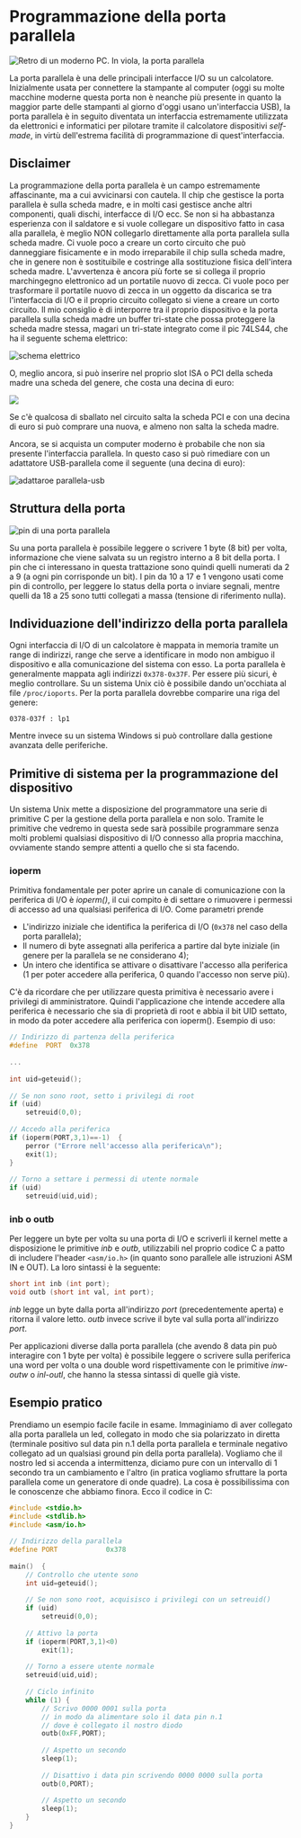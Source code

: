 # Programmazione della porta parallela

![Retro di un moderno PC. In viola, la porta
parallela](../immagini/parallela_2.jpg)

La porta parallela è una delle principali interfacce I/O su un calcolatore.
Inizialmente usata per connettere la stampante al computer (oggi su molte
macchine moderne questa porta non è neanche più presente in quanto la maggior
parte delle stampanti al giorno d'oggi usano un'interfaccia USB), la porta
parallela è in seguito diventata un interfaccia estremamente utilizzata da
elettronici e informatici per pilotare tramite il calcolatore dispositivi
_self-made_, in virtù dell'estrema facilità di programmazione di
quest'interfaccia.

## Disclaimer

La programmazione della porta parallela è un campo estremamente affascinante, ma
a cui avvicinarsi con cautela. Il chip che gestisce la porta parallela è sulla
scheda madre, e in molti casi gestisce anche altri componenti, quali dischi,
interfacce di I/O ecc. Se non si ha abbastanza esperienza con il saldatore e si
vuole collegare un dispositivo fatto in casa alla parallela, è meglio NON
collegarlo direttamente alla porta parallela sulla scheda madre. Ci vuole poco a
creare un corto circuito che può danneggiare fisicamente e in modo irreparabile
il chip sulla scheda madre, che in genere non è sostituibile e costringe alla
sostituzione fisica dell'intera scheda madre. L'avvertenza è ancora più forte se
si collega il proprio marchingegno elettronico ad un portatile nuovo di zecca.
Ci vuole poco per trasformare il portatile nuovo di zecca in un oggetto da
discarica se tra l'interfaccia di I/O e il proprio circuito collegato si viene a
creare un corto circuito. Il mio consiglio è di interporre tra il proprio
dispositivo e la porta parallela sulla scheda madre un buffer tri-state che
possa proteggere la scheda madre stessa, magari un tri-state integrato come il
pic 74LS44, che ha il seguente schema elettrico:

![schema elettrico](../immagini/parallela.gif)

O, meglio ancora, si può inserire nel proprio slot ISA o PCI della scheda madre
una scheda del genere, che costa una decina di euro:

![](../immagini/parallela_pci.jpg)

Se c'è qualcosa di sballato nel circuito salta la scheda PCI e con una decina di
euro si può comprare una nuova, e almeno non salta la scheda madre.

Ancora, se si acquista un computer moderno è probabile che non sia presente
l'interfaccia parallela. In questo caso si può rimediare con un adattatore
USB-parallela come il seguente (una decina di euro):

![adattaroe parallela-usb](../immagini/usb_parallela.jpg)

## Struttura della porta

![pin di una porta parallela](../immagini/pin.gif)

Su una porta parallela è possibile leggere o scrivere 1 byte (8 bit) per volta,
informazione che viene salvata su un registro interno a 8 bit della porta. I pin
che ci interessano in questa trattazione sono quindi quelli numerati da 2 a 9 (a
ogni pin corrisponde un bit). I pin da 10 a 17 e 1 vengono usati come pin di
controllo, per leggere lo status della porta o inviare segnali, mentre quelli da
18 a 25 sono tutti collegati a massa (tensione di riferimento nulla).

## Individuazione dell'indirizzo della porta parallela

Ogni interfaccia di I/O di un calcolatore è mappata in memoria tramite un range
di indirizzi, range che serve a identificare in modo non ambiguo il dispositivo
e alla comunicazione del sistema con esso. La porta parallela è generalmente
mappata agli indirizzi `0x378-0x37F`. Per essere più sicuri, è meglio
controllare.  Su un sistema Unix ciò è possibile dando un'occhiata al file
`/proc/ioports`. Per la porta parallela dovrebbe comparire una riga del genere:

    0378-037f : lp1

Mentre invece su un sistema Windows si può controllare dalla gestione avanzata
delle periferiche.

## Primitive di sistema per la programmazione del dispositivo

Un sistema Unix mette a disposizione del programmatore una serie di primitive C
per la gestione della porta parallela e non solo. Tramite le primitive che
vedremo in questa sede sarà possibile programmare senza molti problemi qualsiasi
dispositivo di I/O connesso alla propria macchina, ovviamente stando sempre
attenti a quello che si sta facendo.

### ioperm

Primitiva fondamentale per poter aprire un canale di comunicazione con la
periferica di I/O è _ioperm()_, il cui compito è di settare o rimuovere i
permessi di accesso ad una qualsiasi periferica di I/O. Come parametri prende

* L'indirizzo iniziale che identifica la periferica di I/O (`0x378` nel caso
  della porta parallela);
* Il numero di byte assegnati alla periferica a partire dal byte iniziale (in
  genere per la parallela se ne considerano 4);
* Un intero che identifica se attivare o disattivare l'accesso alla periferica
  (1 per poter accedere alla periferica, 0 quando l'accesso non serve più).

C'è da ricordare che per utilizzare questa primitiva è necessario avere i
privilegi di amministratore. Quindi l'applicazione che intende accedere alla
periferica è necessario che sia di proprietà di root e abbia il bit UID settato,
in modo da poter accedere alla periferica con ioperm(). Esempio di uso:

```c
// Indirizzo di partenza della periferica
#define  PORT  0x378
 
...
 
int uid=geteuid();
 
// Se non sono root, setto i privilegi di root
if (uid)
    setreuid(0,0);
     
// Accedo alla periferica
if (ioperm(PORT,3,1)==-1)  {
    perror ("Errore nell'accesso alla periferica\n");
    exit(1);
}
 
// Torno a settare i permessi di utente normale
if (uid)
    setreuid(uid,uid);
```

### inb o outb

Per leggere un byte per volta su una porta di I/O e scriverli il kernel mette a
disposizione le primitive _inb_ e _outb_, utilizzabili nel proprio codice C a
patto di includere l'header `<asm/io.h>` (in quanto sono parallele alle
istruzioni ASM IN e OUT). La loro sintassi è la seguente:

```c
short int inb (int port);
void outb (short int val, int port);
```

_inb_ legge un byte dalla porta all'indirizzo _port_ (precedentemente aperta) e
ritorna il valore letto. _outb_ invece scrive il byte val sulla porta
all'indirizzo _port_.

Per applicazioni diverse dalla porta parallela (che avendo 8 data pin può
interagire con 1 byte per volta) è possibile leggere o scrivere sulla periferica
una word per volta o una double word rispettivamente con le primitive _inw-outw_
o _inl-outl_, che hanno la stessa sintassi di quelle già viste.

## Esempio pratico

Prendiamo un esempio facile facile in esame. Immaginiamo di aver collegato alla
porta parallela un led, collegato in modo che sia polarizzato in diretta
(terminale positivo sul data pin n.1 della porta parallela e terminale negativo
collegato ad un qualsiasi ground pin della porta parallela). Vogliamo che il
nostro led si accenda a intermittenza, diciamo pure con un intervallo di 1
secondo tra un cambiamento e l'altro (in pratica vogliamo sfruttare la porta
parallela come un generatore di onde quadre). La cosa è possibilissima con le
conoscenze che abbiamo finora. Ecco il codice in C:

```c
#include <stdio.h>
#include <stdlib.h>
#include <asm/io.h>
 
// Indirizzo della parallela
#define PORT            0x378
 
main()  {
    // Controllo che utente sono
    int uid=geteuid();
     
    // Se non sono root, acquisisco i privilegi con un setreuid()
    if (uid)
        setreuid(0,0);
     
    // Attivo la porta
    if (ioperm(PORT,3,1)<0)
        exit(1);
     
    // Torno a essere utente normale
    setreuid(uid,uid);
     
    // Ciclo infinito
    while (1) {
        // Scrivo 0000 0001 sulla porta
        // in modo da alimentare solo il data pin n.1
        // dove è collegato il nostro diodo
        outb(0xFF,PORT);
         
        // Aspetto un secondo
        sleep(1);
         
        // Disattivo i data pin scrivendo 0000 0000 sulla porta
        outb(0,PORT);
         
        // Aspetto un secondo
        sleep(1);
    }
}
```
